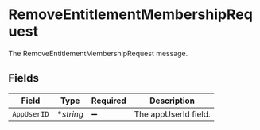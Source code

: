 # RemoveEntitlementMembershipRequest

The RemoveEntitlementMembershipRequest message.


## Fields

| Field                | Type                 | Required             | Description          |
| -------------------- | -------------------- | -------------------- | -------------------- |
| `AppUserID`          | **string*            | :heavy_minus_sign:   | The appUserId field. |